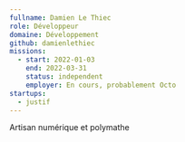 ```yaml
---
fullname: Damien Le Thiec
role: Développeur
domaine: Développement
github: damienlethiec
missions:
  - start: 2022-01-03
    end: 2022-03-31
    status: independent
    employer: En cours, probablement Octo
startups:
  - justif
---
```


Artisan numérique et polymathe
